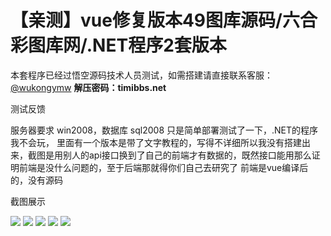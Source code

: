 # 【亲测】vue修复版本49图库源码/六合彩图库网/.NET程序2套版本

本套程序已经过悟空源码技术人员测试，如需搭建请直接联系客服：[@wukongymw](http://t.me/wukongymw)
**解压密码：timibbs.net**

测试反馈

服务器要求 win2008，数据库 sql2008
只是简单部署测试了一下，.NET的程序我不会玩， 里面有一个版本是带了文字教程的，写得不详细所以我没有搭建出来，截图是用别人的api接口换到了自己的前端才有数据的，既然接口能用那么证明前端是没什么问题的，至于后端那就得你们自己去研究了
前端是vue编译后的，没有源码

截图展示

[![](https://wukongymw.com/wp-content/uploads/2024/01/344ae85dd653c58.png)](https://wukongymw.com/wp-content/uploads/2024/01/344ae85dd653c58.png)
[![](https://wukongymw.com/wp-content/uploads/2024/01/55b87a95d37814e.png)](https://wukongymw.com/wp-content/uploads/2024/01/55b87a95d37814e.png)
[![](https://wukongymw.com/wp-content/uploads/2024/01/569d61f0b170077.png)](https://wukongymw.com/wp-content/uploads/2024/01/569d61f0b170077.png)
[![](https://wukongymw.com/wp-content/uploads/2024/01/517148ab35e0e36.png)](https://wukongymw.com/wp-content/uploads/2024/01/517148ab35e0e36.png)
[![](https://wukongymw.com/wp-content/uploads/2024/01/271ba1ed574a90a.png)](https://wukongymw.com/wp-content/uploads/2024/01/271ba1ed574a90a.png)